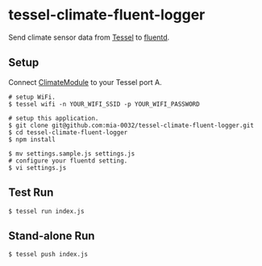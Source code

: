tessel-climate-fluent-logger
============================

Send climate sensor data from [Tessel](https://tessel.io/) to [fluentd](http://www.fluentd.org/).

## Setup

Connect [ClimateModule](https://tessel.io/modules#module-climate) to your Tessel port A.

```
# setup WiFi.
$ tessel wifi -n YOUR_WIFI_SSID -p YOUR_WIFI_PASSWORD
```

```
# setup this application.
$ git clone git@github.com:mia-0032/tessel-climate-fluent-logger.git
$ cd tessel-climate-fluent-logger
$ npm install
```

```
$ mv settings.sample.js settings.js
# configure your fluentd setting.
$ vi settings.js
```

## Test Run

```
$ tessel run index.js
```

## Stand-alone Run

```
$ tessel push index.js
```
